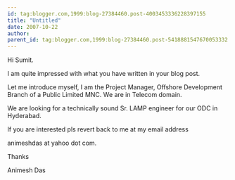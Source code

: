 ```yaml
---
id: tag:blogger.com,1999:blog-27384460.post-4003453336228397155
title: "Untitled"
date: 2007-10-22
author: 
parent_id: tag:blogger.com,1999:blog-27384460.post-5418881547670053332
---
```


Hi Sumit.   
  
I am quite impressed with what you have written in your blog post.   
  
Let me introduce myself, I am the Project Manager, Offshore Development Branch of a Public Limited MNC. We are in Telecom domain.   
  
We are looking for a technically sound Sr. LAMP engineer for our ODC in Hyderabad.  
  
If you are interested pls revert back to me at my email address   
  
animeshdas at yahoo dot com.  

Thanks  
  
Animesh Das